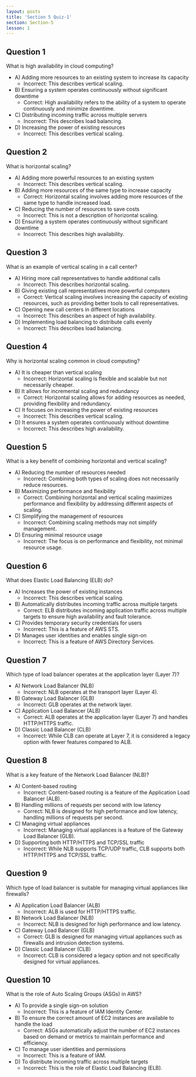 ```yaml
---
layout: posts
title: 'Section 5 Quiz-1'
section: Section-5
lesson: 1
---
```


<!-- Content Covered Lesson-1 to Lesson-3 of Section-5 -->

## Question 1

What is high availability in cloud computing?

- A) Adding more resources to an existing system to increase its capacity
  - Incorrect: This describes vertical scaling.
- B) Ensuring a system operates continuously without significant downtime
  - Correct: High availability refers to the ability of a system to operate continuously and minimize downtime.
- C) Distributing incoming traffic across multiple servers
  - Incorrect: This describes load balancing.
- D) Increasing the power of existing resources
  - Incorrect: This describes vertical scaling.

<!-- pagebreak -->

## Question 2

What is horizontal scaling?

- A) Adding more powerful resources to an existing system
  - Incorrect: This describes vertical scaling.
- B) Adding more resources of the same type to increase capacity
  - Correct: Horizontal scaling involves adding more resources of the same type to handle increased load.
- C) Reducing the number of resources to save costs
  - Incorrect: This is not a description of horizontal scaling.
- D) Ensuring a system operates continuously without significant downtime
  - Incorrect: This describes high availability.

<!-- pagebreak -->

## Question 3

What is an example of vertical scaling in a call center?

- A) Hiring more call representatives to handle additional calls
  - Incorrect: This describes horizontal scaling.
- B) Giving existing call representatives more powerful computers
  - Correct: Vertical scaling involves increasing the capacity of existing resources, such as providing better tools to call representatives.
- C) Opening new call centers in different locations
  - Incorrect: This describes an aspect of high availability.
- D) Implementing load balancing to distribute calls evenly
  - Incorrect: This describes load balancing.

<!-- pagebreak -->

## Question 4

Why is horizontal scaling common in cloud computing?

- A) It is cheaper than vertical scaling
  - Incorrect: Horizontal scaling is flexible and scalable but not necessarily cheaper.
- B) It allows for incremental scaling and redundancy
  - Correct: Horizontal scaling allows for adding resources as needed, providing flexibility and redundancy.
- C) It focuses on increasing the power of existing resources
  - Incorrect: This describes vertical scaling.
- D) It ensures a system operates continuously without downtime
  - Incorrect: This describes high availability.

<!-- pagebreak -->

## Question 5

What is a key benefit of combining horizontal and vertical scaling?

- A) Reducing the number of resources needed
  - Incorrect: Combining both types of scaling does not necessarily reduce resources.
- B) Maximizing performance and flexibility
  - Correct: Combining horizontal and vertical scaling maximizes performance and flexibility by addressing different aspects of scaling.
- C) Simplifying the management of resources
  - Incorrect: Combining scaling methods may not simplify management.
- D) Ensuring minimal resource usage
  - Incorrect: The focus is on performance and flexibility, not minimal resource usage.

<!-- pagebreak -->

## Question 6

What does Elastic Load Balancing (ELB) do?

- A) Increases the power of existing instances
  - Incorrect: This describes vertical scaling.
- B) Automatically distributes incoming traffic across multiple targets
  - Correct: ELB distributes incoming application traffic across multiple targets to ensure high availability and fault tolerance.
- C) Provides temporary security credentials for users
  - Incorrect: This is a feature of AWS STS.
- D) Manages user identities and enables single sign-on
  - Incorrect: This is a feature of AWS Directory Services.

<!-- pagebreak -->

## Question 7

Which type of load balancer operates at the application layer (Layer 7)?

- A) Network Load Balancer (NLB)
  - Incorrect: NLB operates at the transport layer (Layer 4).
- B) Gateway Load Balancer (GLB)
  - Incorrect: GLB operates at the network layer.
- C) Application Load Balancer (ALB)
  - Correct: ALB operates at the application layer (Layer 7) and handles HTTP/HTTPS traffic.
- D) Classic Load Balancer (CLB)
  - Incorrect: While CLB can operate at Layer 7, it is considered a legacy option with fewer features compared to ALB.

<!-- pagebreak -->

## Question 8

What is a key feature of the Network Load Balancer (NLB)?

- A) Content-based routing
  - Incorrect: Content-based routing is a feature of the Application Load Balancer (ALB).
- B) Handling millions of requests per second with low latency
  - Correct: NLB is designed for high performance and low latency, handling millions of requests per second.
- C) Managing virtual appliances
  - Incorrect: Managing virtual appliances is a feature of the Gateway Load Balancer (GLB).
- D) Supporting both HTTP/HTTPS and TCP/SSL traffic
  - Incorrect: While NLB supports TCP/UDP traffic, CLB supports both HTTP/HTTPS and TCP/SSL traffic.

<!-- pagebreak -->

## Question 9

Which type of load balancer is suitable for managing virtual appliances like firewalls?

- A) Application Load Balancer (ALB)
  - Incorrect: ALB is used for HTTP/HTTPS traffic.
- B) Network Load Balancer (NLB)
  - Incorrect: NLB is designed for high performance and low latency.
- C) Gateway Load Balancer (GLB)
  - Correct: GLB is designed for managing virtual appliances such as firewalls and intrusion detection systems.
- D) Classic Load Balancer (CLB)
  - Incorrect: CLB is considered a legacy option and not specifically designed for virtual appliances.

<!-- pagebreak -->

## Question 10

What is the role of Auto Scaling Groups (ASGs) in AWS?

- A) To provide a single sign-on solution
  - Incorrect: This is a feature of IAM Identity Center.
- B) To ensure the correct amount of EC2 instances are available to handle the load
  - Correct: ASGs automatically adjust the number of EC2 instances based on demand or metrics to maintain performance and efficiency.
- C) To manage user identities and permissions
  - Incorrect: This is a feature of IAM.
- D) To distribute incoming traffic across multiple targets
  - Incorrect: This is the role of Elastic Load Balancing (ELB).
